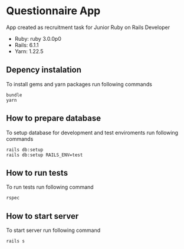 # Questionnaire App

App created as recruitment task for Junior Ruby on Rails Developer

- Ruby: ruby 3.0.0p0
- Rails: 6.1.1
- Yarn: 1.22.5

## Depency instalation
To install gems and yarn packages run following commands
```
bundle
yarn
```

## How to prepare database
To setup database for development and test enviroments run following commands
```
rails db:setup
rails db:setup RAILS_ENV=test
```

## How to run tests
To run tests run following command
```
rspec
```

## How to start server
To start server run following command
```
rails s
```
